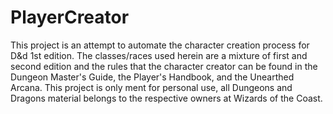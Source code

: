 # PlayerCreator
This project is an attempt to automate the character creation process for D&d 1st edition. The classes/races used herein are a mixture of first and second edition and the rules that the character creator can be found in the Dungeon Master's Guide, the Player's Handbook, and the Unearthed Arcana. This project is only ment for personal use, all Dungeons and Dragons material belongs to the respective owners at Wizards of the Coast.
